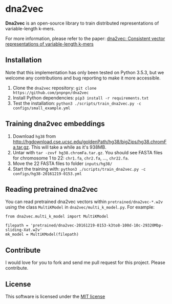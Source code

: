 # dna2vec

**Dna2vec** is an open-source library to train distributed representations
of variable-length k-mers.

For more information, please refer to the paper: [dna2vec: Consistent vector representations of variable-length k-mers](https://arxiv.org/abs/1701.06279)

Installation
---

Note that this implementation has only been tested on Python 3.5.3, but we welcome any
contributions and bug reporting to make it more accessible.

1. Clone the `dna2vec` repository: `git clone https://github.com/pnpnpn/dna2vec`
2. Install Python dependencies: `pip3 install -r requirements.txt`
3. Test the installation: `python3 ./scripts/train_dna2vec.py -c configs/small_example.yml`

Training dna2vec embeddings
---

1. Download `hg38` from <http://hgdownload.cse.ucsc.edu/goldenPath/hg38/bigZips/hg38.chromFa.tar.gz>.
    This will take a while as it's 938MB.
2. Untar with `tar -zxvf hg38.chromFa.tar.gz`. You should see FASTA files for
    chromosome 1 to 22: `chr1.fa`, `chr2.fa`, ..., `chr22.fa`.
3. Move the 22 FASTA files to folder `inputs/hg38/`
4. Start the training with: `python3 ./scripts/train_dna2vec.py -c configs/hg38-20161219-0153.yml`

Reading pretrained dna2vec
---

You can read pretrained dna2vec vectors within `pretrained/dna2vec-*.w2v` using
the class `MultiKModel` in `dna2vec/multi_k_model.py`. For example:

```
from dna2vec.multi_k_model import MultiKModel

filepath = 'pretrained/dna2vec-20161219-0153-k3to8-100d-10c-29320Mbp-sliding-Xat.w2v'
mk_model = MultiKModel(filepath)
```

Contribute
---
I would love for you to fork and send me pull request for this project.
Please contribute.

License
---
This software is licensed under the [MIT license](http://en.wikipedia.org/wiki/MIT_License)
